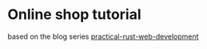 # Online shop tutorial

based on the blog series [practical-rust-web-development](https://dev.to/werner/practical-rust-web-development-api-rest-29g1)